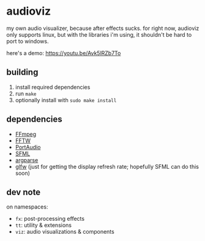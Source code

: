 # audioviz
my own audio visualizer, because after effects sucks.
for right now, audioviz only supports linux, but with the libraries i'm using, it shouldn't be hard to port to windows.

here's a demo: https://youtu.be/Avk5lRZb7To

## building
1. install required dependencies
2. run `make`
3. optionally install with `sudo make install`

## dependencies
- [FFmpeg](https://github.com/FFmpeg/FFmpeg)
- [FFTW](https://fftw.org)
- [PortAudio](https://github.com/PortAudio/portaudio)
- [SFML](https://github.com/SFML/SFML)
- [argparse](https://github.com/p-ranav/argparse)
- [glfw](https://github.com/glfw/glfw) (just for getting the display refresh rate; hopefully SFML can do this soon)

## dev note
on namespaces:
- `fx`: post-processing effects
- `tt`: utility & extensions
- `viz`: audio visualizations & components
